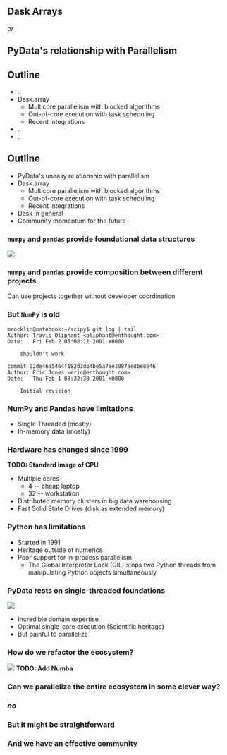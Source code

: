 ## Dask Arrays

*or*

## PyData's relationship with Parallelism


## Outline

* .
* Dask.array
    *  Multicore parallelism with blocked algorithms
    *  Out-of-core execution with task scheduling
    *  Recent integrations
* .
* .


## Outline

* PyData's uneasy relationship with parallelism
* Dask.array
    *  Multicore parallelism with blocked algorithms
    *  Out-of-core execution with task scheduling
    *  Recent integrations
* Dask in general
* Community momentum for the future


### `numpy` and `pandas` provide foundational data structures

![](images/jenga.png)


### `numpy` and `pandas` provide composition between different projects

Can use projects together without developer coordination


### But `NumPy` is old

```
mrocklin@notebook:~/scipy$ git log | tail
Author: Travis Oliphant <oliphant@enthought.com>
Date:   Fri Feb 2 05:08:11 2001 +0000

    shouldn't work

commit 02de46a5464f182d3d64be5a7ee1087ae8be8646
Author: Eric Jones <eric@enthought.com>
Date:   Thu Feb 1 08:32:30 2001 +0000

    Initial revision
```


### NumPy and Pandas have limitations

*  Single Threaded (mostly)
*  In-memory data (mostly)


### Hardware has changed since 1999

**TODO: Standard image of CPU**

* Multiple cores
   *  4 -- cheap laptop
   *  32 -- workstation
* Distributed memory clusters in big data warehousing
* Fast Solid State Drives (disk as extended memory)


### Python has limitations

* Started in 1991
* Heritage outside of numerics
* Poor support for in-process parallelism
   * The Global Interpreter Lock (GIL) stops two Python threads from
     manipulating Python objects simultaneously


### PyData rests on single-threaded foundations

![](images/jenga.png)

* Incredible domain expertise
* Optimal single-core execution (Scientific heritage)
* But painful to parallelize


### How do we refactor the ecosystem?

![](images/jenga.png)  **TODO: Add Numba**


### Can we parallelize the entire ecosystem in some clever way?


### *no*


### But it might be straightforward


### And we have an effective community
